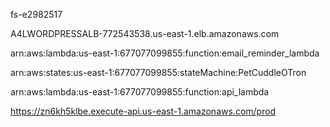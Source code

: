 fs-e2982517

A4LWORDPRESSALB-772543538.us-east-1.elb.amazonaws.com


arn:aws:lambda:us-east-1:677077099855:function:email_reminder_lambda

arn:aws:states:us-east-1:677077099855:stateMachine:PetCuddleOTron

arn:aws:lambda:us-east-1:677077099855:function:api_lambda

https://zn6kh5klbe.execute-api.us-east-1.amazonaws.com/prod